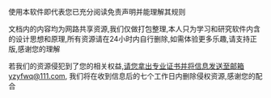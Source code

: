 使用本软件即代表您已充分阅读免责声明并能理解其规则

文档内的内容均为网路共享资源,我们仅做打包整理,本人只为学习和研究软件内含的设计思想和原理,所有资源请在24小时内自行删除,如需体验更多乐趣,请支持正版,感谢您的理解

若我们的资源侵犯到了您的相关权益,请您拿出专业证书并将信息发送至邮箱yzyfwq@111.com, 我们将在收到信息后的七个工作日内删除侵权资源,感谢您的配合